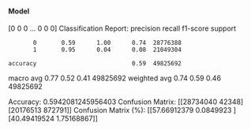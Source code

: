 #### Model
[0 0 0 ... 0 0 0]
Classification Report:
              precision    recall  f1-score   support

           0       0.59      1.00      0.74  28776388
           1       0.95      0.04      0.08  21049304

    accuracy                           0.59  49825692
   macro avg       0.77      0.52      0.41  49825692
weighted avg       0.74      0.59      0.46  49825692

Accuracy: 0.5942081245956403
Confusion Matrix:
[[28734040    42348]
 [20176513   872791]]
Confusion Matrix (%):
[[57.66912379  0.0849923 ]
 [40.49419524  1.75168867]]
